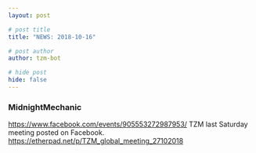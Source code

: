 ```yaml
---
layout: post

# post title
title: "NEWS: 2018-10-16"

# post author
author: tzm-bot

# hide post
hide: false
---
```


### MidnightMechanic

https://www.facebook.com/events/905553272987953/ TZM last Saturday meeting posted on Facebook. 
https://etherpad.net/p/TZM_global_meeting_27102018


